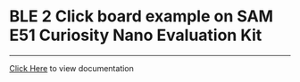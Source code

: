 # BLE 2 Click board example on SAM E51 Curiosity Nano Evaluation Kit

-----

[Click Here](https://onlinedocs.microchip.com/v2/keyword-lookup?keyword=SAM_C21_SAM_E51_CNANO_MIKROE_CLICK_BLE2&redirect=true) to view documentation

